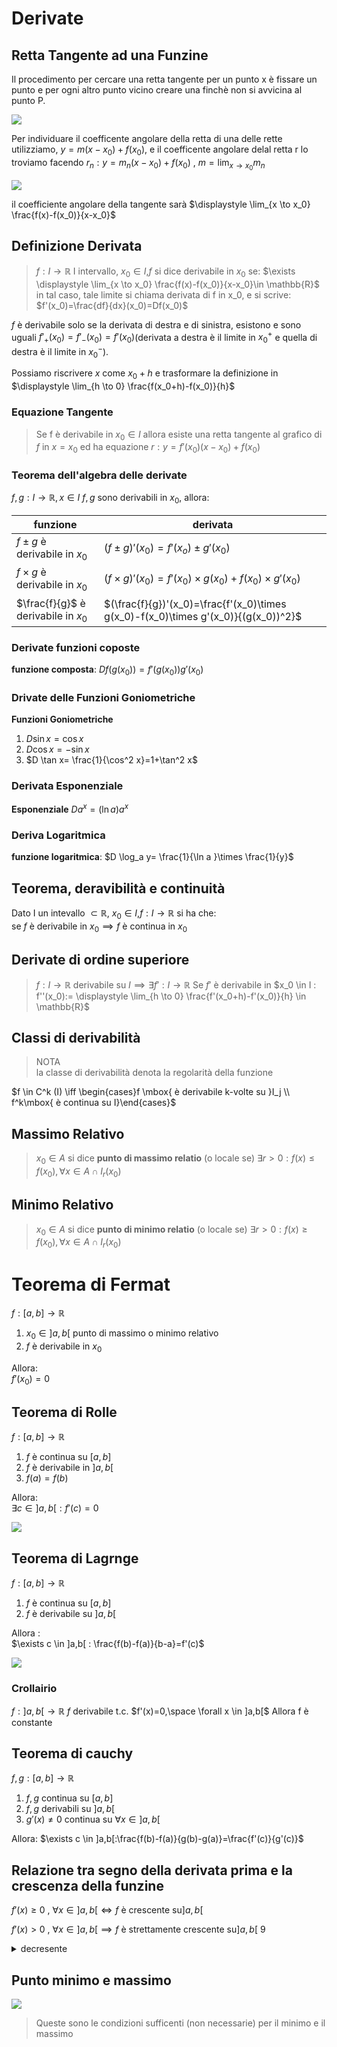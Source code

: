 
# Derivate

## Retta Tangente ad una Funzine

Il procedimento per cercare una retta tangente per un punto x è fissare un punto e per ogni altro punto vicino creare una finchè non si avvicina al punto P.

![](vx_images/4274795830145.png)


Per individuare il coefficente angolare della retta di una delle rette utilizziamo, $y=m(x-x_0)+ f(x_0)$, e il coefficente angolare delal retta r lo troviamo facendo $r_n: y=m_n(x-x_0)+f(x_0) \mbox{ , } m= \displaystyle \lim_{x \to x_0} m_n$

![](vx_images/2007529516787.png)

il coefficiente angolare della tangente sarà $\displaystyle \lim_{x \to x_0} \frac{f(x)-f(x_0)}{x-x_0}$

## Definizione Derivata

> $f: I \to \mathbb{R}$ I intervallo, $x_0 \in I$,$f$ si dice derivabile in $x_0$ se:
> $\exists \displaystyle \lim_{x \to x_0} \frac{f(x)-f(x_0)}{x-x_0}\in \mathbb{R}$   
> in tal caso, tale limite si chiama derivata di f in x_0, e si scrive:  
> $f'(x_0)=\frac{df}{dx}(x_0)=Df(x_0)$

$f$ è derivabile solo se la derivata di destra e di sinistra, esistono e sono uguali $f'_+(x_0)=f'_-(x_0)=f'(x_0)$(derivata a destra è il limite in $x_0^+$ e quella di destra è il limite in $x_0^-$).

Possiamo riscrivere $x$ come $x_0+h$ e trasformare la definizione in $\displaystyle \lim_{h \to 0} \frac{f(x_0+h)-f(x_0)}{h}$



### Equazione Tangente
> Se f è derivabile in $x_0 \in I$ allora esiste una retta tangente al grafico di $f$ in $x=x_0$ ed ha equazione $r: y=f'(x_0)(x-x_0)+f(x_0)$


### Teorema dell'algebra delle derivate

$f,g:I\to \mathbb{R}, x\in I$
$f,g$ sono derivabili in $x_0$, allora:  

|              funzione               |                                      derivata                                      |
| ----------------------------------- | ---------------------------------------------------------------------------------- |
| $f\pm g$ è derivabile in $x_0$      | $(f \pm g)'(x_0)=f'(x_o) \pm g'(x_0)$                                              |
| $f \times g$ è derivabile in $x_0$  | $(f\times g)'(x_0)=f'(x_0)\times g(x_0)+ f(x_0)\times g'(x_0)$                     |
| $\frac{f}{g}$ è derivabile in $x_0$ | $(\frac{f}{g})'(x_0)=\frac{f'(x_0)\times g(x_0)-f(x_0)\times g'(x_0)}{(g(x_0))^2}$ |

### Derivate funzioni coposte

**funzione composta**: $Df(g(x_0))=f'(g(x_0))g'(x_0)$

### Drivate delle Funzioni Goniometriche

**Funzioni Goniometriche**  
1. $D \sin x=\cos x$
2. $D \cos x=-\sin x$
3. $D \tan x= \frac{1}{\cos^2 x}=1+\tan^2 x$

### Derivata Esponenziale

**Esponenziale**
$Da^x=(\ln a)a^x$

### Deriva Logaritmica

**funzione logaritmica**:
$D \log_a y= \frac{1}{\ln a }\times \frac{1}{y}$


## Teorema, deravibilità e continuità

Dato I un intevallo $\subset \mathbb{R}$, $x_0 \in I$,$f: I \to \mathbb{R}$ si ha che:  
se $f$ è derivabile in $x_0 \implies f$   è continua in $x_0$

## Derivate di ordine superiore

> $f: I \to \mathbb{R}$ derivabile su $I \implies \exists f':I \to \mathbb{R}$
Se $f'$ è derivabile in $x_0 \in I : f''(x_0):= \displaystyle \lim_{h \to 0} \frac{f'(x_0+h)-f'(x_0)}{h} \in \mathbb{R}$  


## Classi di derivabilità 


> NOTA  
> la classe di derivabilità denota la regolarità della funzione

$f \in C^k (I) \iff \begin{cases}f \mbox{ è derivabile k-volte su }I_j  \\ f^k\mbox{ è continua su I}\end{cases}$

## Massimo Relativo

> $x_0 \in A$ si dice **punto di massimo relatio** (o locale se)
> $\exists r>0: f(x)\le f(x_0), \forall x \in A \cap I_r(x_0)$

## Minimo Relativo

> $x_0 \in A$ si dice **punto di minimo relatio** (o locale se)
> $\exists r>0: f(x)\ge f(x_0), \forall x \in A \cap I_r(x_0)$


# Teorema di Fermat 

$f:[a,b]\to \mathbb{R}$  

1. $x_0 \in ]a,b[$ punto di massimo o minimo relativo
2. $f$ è derivabile in $x_0$

Allora:  
$f'(x_0)=0$


## Teorema di Rolle

$f:[a,b]\to \mathbb{R}$

1. $f$ è continua su $[a,b]$
2. $f$ è derivabile in $]a,b[$
3. $f(a)=f(b)$

Allora:  
$\exists c \in ]a,b[ : f'(c)=0$

![](vx_images/3176647189382.png)



## Teorema di Lagrnge

$f:[a,b]\to \mathbb{R}$

1. $f$ è continua su $[a,b]$
2. $f$ è derivabile su $]a,b[$

Allora :  
$\exists c \in ]a,b[ : \frac{f(b)-f(a)}{b-a}=f'(c)$

![](vx_images/1352483756905.png)

### Crollairio

$f: ]a,b[ \to \mathbb{R}$
$f$  derivabile t.c. $f'(x)=0,\space \forall x \in ]a,b[$
Allora f è constante

## Teorema di cauchy

$f,g:[a,b] \to \mathbb{R}$

1. $f,g$ continua su  $[a,b]$
2. $f,g$ derivabili su  $]a,b[$
3. $g'(x)\neq 0$ continua su  $\forall x \in ]a,b[$


Allora:
$\exists c \in ]a,b[:\frac{f(b)-f(a)}{g(b)-g(a)}=\frac{f'(c)}{g'(c)}$

## Relazione tra segno della derivata prima e la crescenza della funzine

$f'(x)\ge 0 \mbox{ , }\forall x \in ]a,b[ \iff f$ è crescente su$]a,b[$

$f'(x)> 0 \mbox{ , }\forall x \in ]a,b[ \implies f$ è strettamente crescente su$]a,b[$
9
<details>
<summary>
decresente
</summary>

$f'(x)\le 0 \mbox{ , }\forall x \in ]a,b[ \iff f$ è decrescente su$]a,b[$

$f'(x)< 0 \mbox{ , }\forall x \in ]a,b[ \implies f$ è strettamente decrescente su$]a,b[$

</details>

## Punto minimo e massimo

![](vx_images/4147553139386.png)

> Queste sono le condizioni sufficenti (non necessarie) per il minimo e il massimo






